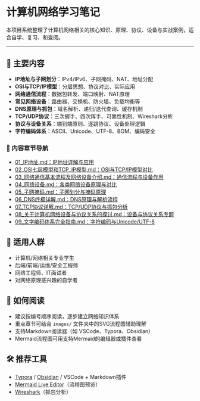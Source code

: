 # 计算机网络学习笔记

本项目系统整理了计算机网络相关的核心知识、原理、协议、设备与实战案例，适合自学、复习、和查阅。

---


## 🌟 主要内容
- **IP地址与子网划分**：IPv4/IPv6、子网掩码、NAT、地址分配
- **OSI与TCP/IP模型**：分层思想、协议对比、实际应用
- **网络通信流程**：数据包转发、端口映射、NAT原理
- **常见网络设备**：路由器、交换机、防火墙、负载均衡等
- **DNS原理与抓包**：域名解析、递归/迭代查询、缓存机制
- **TCP/UDP协议**：三次握手、四次挥手、可靠性机制、Wireshark分析
- **协议与设备关系**：端到端原则、逐跳协议、设备处理逻辑
- **字符编码体系**：ASCII、Unicode、UTF-8、BOM、编码安全

### 📖 内容章节导航

- [01_IP地址.md：IP地址详解与应用](01_IP地址.md)
- [02_OSI七层模型和TCP_IP模型.md：OSI与TCP/IP模型对比](02_OSI七层模型和TCP_IP模型.md)
- [03_网络通信基本流程及网络设备介绍.md：通信流程与设备作用](03_网络通信基本流程及网络设备介绍.md)
- [04_网络设备.md：各类网络设备原理与对比](04_网络设备.md)
- [05_子网掩码.md：子网划分与掩码原理](05_子网掩码.md)
- [06_DNS终极详解.md：DNS原理与解析流程](06_DNS终极详解.md)
- [07_TCP协议详解.md：TCP/UDP协议与抓包分析](07_TCP协议详解.md)
- [08_关于计算机网络设备与协议关系的探讨.md：设备与协议关系专题](08_关于计算机网络设备与协议关系的探讨.md)
- [09_文字编码体系完全指南.md：字符编码与Unicode/UTF-8](09_文字编码体系完全指南.md)



## 👤 适用人群
- 计算机/网络相关专业学生
- 后端/前端/运维/安全工程师
- 网络工程师、IT面试者
- 对网络原理感兴趣的自学者



## 📖 如何阅读
- 建议按编号顺序阅读，逐步建立网络知识体系
- 重点章节可结合 `images/` 文件夹中的SVG流程图辅助理解
- 支持Markdown阅读器（如 VSCode、Typora、Obsidian）
- Mermaid流程图可用支持Mermaid的编辑器或插件查看



## 🛠️ 推荐工具
- [Typora](https://typora.io/) / [Obsidian](https://obsidian.md/) / VSCode + Markdown插件
- [Mermaid Live Editor](https://mermaid-js.github.io/mermaid-live-editor/)（流程图预览）
- [Wireshark](https://www.wireshark.org/)（抓包分析）


